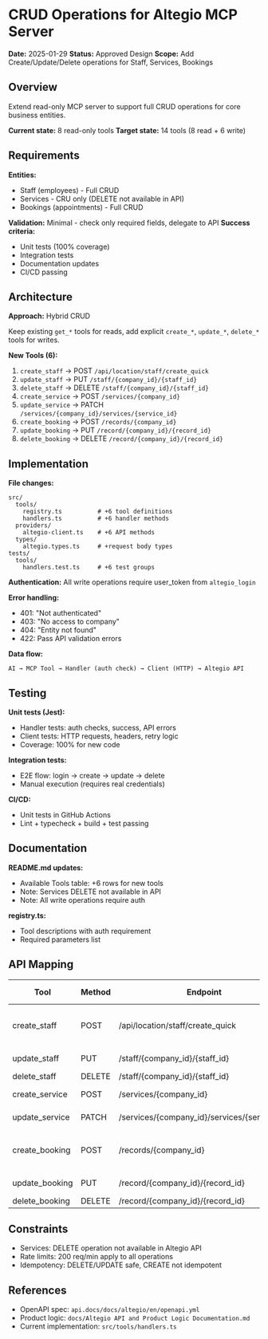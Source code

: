 # CRUD Operations for Altegio MCP Server

**Date:** 2025-01-29
**Status:** Approved Design
**Scope:** Add Create/Update/Delete operations for Staff, Services, Bookings

## Overview

Extend read-only MCP server to support full CRUD operations for core business entities.

**Current state:** 8 read-only tools
**Target state:** 14 tools (8 read + 6 write)

## Requirements

**Entities:**
- Staff (employees) - Full CRUD
- Services - CRU only (DELETE not available in API)
- Bookings (appointments) - Full CRUD

**Validation:** Minimal - check only required fields, delegate to API
**Success criteria:**
- Unit tests (100% coverage)
- Integration tests
- Documentation updates
- CI/CD passing

## Architecture

**Approach:** Hybrid CRUD

Keep existing `get_*` tools for reads, add explicit `create_*`, `update_*`, `delete_*` tools for writes.

**New Tools (6):**

1. `create_staff` → POST `/api/location/staff/create_quick`
2. `update_staff` → PUT `/staff/{company_id}/{staff_id}`
3. `delete_staff` → DELETE `/staff/{company_id}/{staff_id}`
4. `create_service` → POST `/services/{company_id}`
5. `update_service` → PATCH `/services/{company_id}/services/{service_id}`
6. `create_booking` → POST `/records/{company_id}`
7. `update_booking` → PUT `/record/{company_id}/{record_id}`
8. `delete_booking` → DELETE `/record/{company_id}/{record_id}`

## Implementation

**File changes:**

```
src/
  tools/
    registry.ts          # +6 tool definitions
    handlers.ts          # +6 handler methods
  providers/
    altegio-client.ts    # +6 API methods
  types/
    altegio.types.ts     # +request body types
tests/
  tools/
    handlers.test.ts     # +6 test groups
```

**Authentication:** All write operations require user_token from `altegio_login`

**Error handling:**
- 401: "Not authenticated"
- 403: "No access to company"
- 404: "Entity not found"
- 422: Pass API validation errors

**Data flow:**
```
AI → MCP Tool → Handler (auth check) → Client (HTTP) → Altegio API
```

## Testing

**Unit tests (Jest):**
- Handler tests: auth checks, success, API errors
- Client tests: HTTP requests, headers, retry logic
- Coverage: 100% for new code

**Integration tests:**
- E2E flow: login → create → update → delete
- Manual execution (requires real credentials)

**CI/CD:**
- Unit tests in GitHub Actions
- Lint + typecheck + build + test passing

## Documentation

**README.md updates:**
- Available Tools table: +6 rows for new tools
- Note: Services DELETE not available in API
- Note: All write operations require auth

**registry.ts:**
- Tool descriptions with auth requirement
- Required parameters list

## API Mapping

| Tool | Method | Endpoint | Required Fields |
|------|--------|----------|-----------------|
| create_staff | POST | /api/location/staff/create_quick | name, specialization, position_id, phone_number |
| update_staff | PUT | /staff/{company_id}/{staff_id} | (any fields to update) |
| delete_staff | DELETE | /staff/{company_id}/{staff_id} | - |
| create_service | POST | /services/{company_id} | title, category_id |
| update_service | PATCH | /services/{company_id}/services/{service_id} | (any fields to update) |
| create_booking | POST | /records/{company_id} | staff_id, services[], datetime, client |
| update_booking | PUT | /record/{company_id}/{record_id} | (any fields to update) |
| delete_booking | DELETE | /record/{company_id}/{record_id} | - |

## Constraints

- Services: DELETE operation not available in Altegio API
- Rate limits: 200 req/min apply to all operations
- Idempotency: DELETE/UPDATE safe, CREATE not idempotent

## References

- OpenAPI spec: `api.docs/docs/altegio/en/openapi.yml`
- Product logic: `docs/Altegio API and Product Logic Documentation.md`
- Current implementation: `src/tools/handlers.ts`
